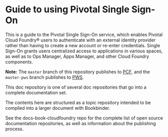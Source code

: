 # Guide to using Pivotal Single Sign-On

This is a guide to the Pivotal Single Sign-On service, which enables Pivotal Cloud Foundry® users to 
authenticate with an external identity provider rather than having to create a new account or re-enter credentials. Single Sign-On grants users centralized access to applications in various spaces, as well as to Ops Manager, Apps Manager, and other Cloud Foundry components.

<strong>Note:</strong> The <code>master</code> branch of this repository publishes to <a href ="docs.pivotal.io">PCF</a>, and the <code>master-pws</code> branch publishes to <a href="docs.run.pivotal.io">PWS</a>. 

This doc repository is one of several doc repositories that go into a complete documentation set.

The contents here are structured as a topic repository intended to be compiled into a larger document with Bookbinder.

See the docs-book-cloudfoundry repo for the complete list of open source documentation repositories, as well as information about the publishing process.
